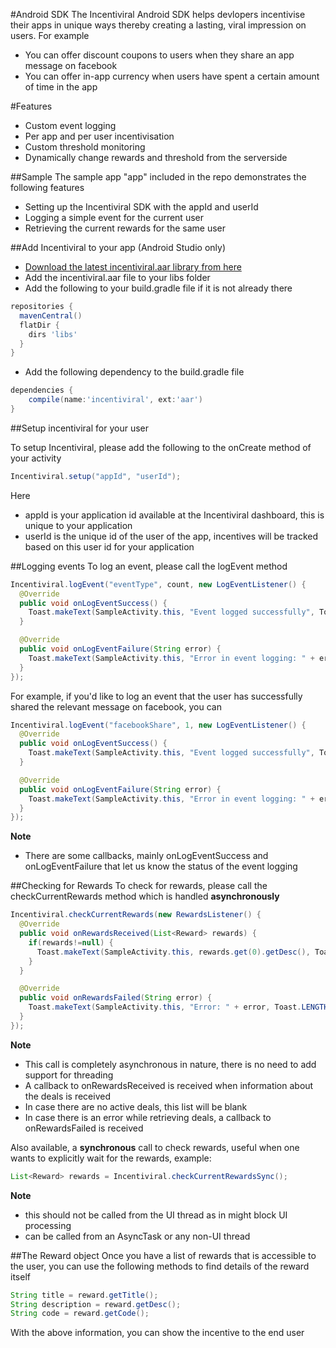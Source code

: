 #Android SDK
The Incentiviral Android SDK helps devlopers incentivise their apps in unique ways thereby creating a lasting, viral impression on users. For example
- You can offer discount coupons to users when they share an app message on facebook
- You can offer in-app currency when users have spent a certain amount of time in the app

#Features
- Custom event logging
- Per app and per user incentivisation
- Custom threshold monitoring
- Dynamically change rewards and threshold from the serverside

##Sample
The sample app "app" included in the repo demonstrates the following features
- Setting up the Incentiviral SDK with the appId and userId
- Logging a simple event for the current user
- Retrieving the current rewards for the same user

##Add Incentiviral to your app (Android Studio only)
- [Download the latest incentiviral.aar library from here](https://github.com/triveous/Incentiviral/blob/master/android/incentiviral.aar)
- Add the incentiviral.aar file to your libs folder
- Add the following to your build.gradle file if it is not already there
```groovy
repositories {
  mavenCentral()
  flatDir {
    dirs 'libs'
  }
}
```
- Add the following dependency to the build.gradle file
```groovy
dependencies {
    compile(name:'incentiviral', ext:'aar')
}
```

##Setup incentiviral for your user

To setup Incentiviral, please add the following to the onCreate method of your activity
```java
Incentiviral.setup("appId", "userId");
```
Here
- appId is your application id available at the Incentiviral dashboard, this is unique to your application
- userId is the unique id of the user of the app, incentives will be tracked based on this user id for your application

##Logging events
To log an event, please call the logEvent method
```java
Incentiviral.logEvent("eventType", count, new LogEventListener() {
  @Override
  public void onLogEventSuccess() {
    Toast.makeText(SampleActivity.this, "Event logged successfully", Toast.LENGTH_SHORT).show();
  }

  @Override
  public void onLogEventFailure(String error) {
    Toast.makeText(SampleActivity.this, "Error in event logging: " + error, Toast.LENGTH_SHORT).show();
  }
});
```

For example, if you'd like to log an event that the user has successfully shared the relevant message on facebook, you can
```java
Incentiviral.logEvent("facebookShare", 1, new LogEventListener() {
  @Override
  public void onLogEventSuccess() {
    Toast.makeText(SampleActivity.this, "Event logged successfully", Toast.LENGTH_SHORT).show();
  }

  @Override
  public void onLogEventFailure(String error) {
    Toast.makeText(SampleActivity.this, "Error in event logging: " + error, Toast.LENGTH_SHORT).show();
  }
});
```
**Note**
- There are some callbacks, mainly onLogEventSuccess and onLogEventFailure that let us know the status of the event logging

##Checking for Rewards
To check for rewards, please call the checkCurrentRewards method which is handled **asynchronously**
```java
Incentiviral.checkCurrentRewards(new RewardsListener() {
  @Override
  public void onRewardsReceived(List<Reward> rewards) {
    if(rewards!=null) {
      Toast.makeText(SampleActivity.this, rewards.get(0).getDesc(), Toast.LENGTH_SHORT).show();
    }
  }

  @Override
  public void onRewardsFailed(String error) {
    Toast.makeText(SampleActivity.this, "Error: " + error, Toast.LENGTH_SHORT).show();
  }
});
```
**Note**
- This call is completely asynchronous in nature, there is no need to add support for threading
- A callback to onRewardsReceived is received when information about the deals is received
- In case there are no active deals, this list will be blank
- In case there is an error while retrieving deals, a callback to onRewardsFailed is received

Also available, a **synchronous** call to check rewards, useful when one wants to explicitly wait for the rewards, example:

```java
List<Reward> rewards = Incentiviral.checkCurrentRewardsSync();
```
**Note**
- this should not be called from the UI thread as in might block UI processing
- can be called from an AsyncTask or any non-UI thread

##The Reward object
Once you have a list of rewards that is accessible to the user, you can use the following methods to find details of the reward itself
```java
String title = reward.getTitle();
String description = reward.getDesc();
String code = reward.getCode();
```
With the above information, you can show the incentive to the end user
